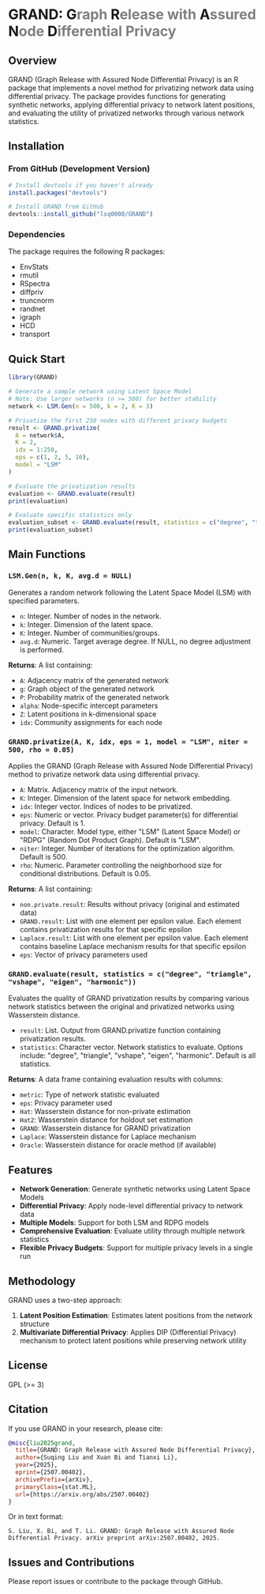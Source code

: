 # GRAND: G<span style="color:gray">raph</span> R<span style="color:gray">elease with</span> A<span style="color:gray">ssured</span> N<span style="color:gray">ode</span> D<span style="color:gray">ifferential Privacy</span>

## Overview

GRAND (Graph Release with Assured Node Differential Privacy) is an R package that implements a novel method for privatizing network data using differential privacy. The package provides functions for generating synthetic networks, applying differential privacy to network latent positions, and evaluating the utility of privatized networks through various network statistics.

## Installation

### From GitHub (Development Version)

```r
# Install devtools if you haven't already
install.packages("devtools")

# Install GRAND from GitHub
devtools::install_github("lsq0000/GRAND")
```

### Dependencies

The package requires the following R packages:
- EnvStats
- rmutil  
- RSpectra
- diffpriv
- truncnorm
- randnet
- igraph
- HCD
- transport

## Quick Start

```r
library(GRAND)

# Generate a sample network using Latent Space Model
# Note: Use larger networks (n >= 500) for better stability
network <- LSM.Gen(n = 500, k = 2, K = 3)

# Privatize the first 250 nodes with different privacy budgets
result <- GRAND.privatize(
  A = network$A, 
  K = 2, 
  idx = 1:250, 
  eps = c(1, 2, 5, 10), 
  model = "LSM"
)

# Evaluate the privatization results
evaluation <- GRAND.evaluate(result)
print(evaluation)

# Evaluate specific statistics only
evaluation_subset <- GRAND.evaluate(result, statistics = c("degree", "triangle"))
print(evaluation_subset)
```

## Main Functions

### `LSM.Gen(n, k, K, avg.d = NULL)`
Generates a random network following the Latent Space Model (LSM) with specified parameters.

- `n`: Integer. Number of nodes in the network.
- `k`: Integer. Dimension of the latent space.
- `K`: Integer. Number of communities/groups.
- `avg.d`: Numeric. Target average degree. If NULL, no degree adjustment is performed.

**Returns**: A list containing:
- `A`: Adjacency matrix of the generated network
- `g`: Graph object of the generated network
- `P`: Probability matrix of the generated network
- `alpha`: Node-specific intercept parameters
- `Z`: Latent positions in k-dimensional space
- `idx`: Community assignments for each node

### `GRAND.privatize(A, K, idx, eps = 1, model = "LSM", niter = 500, rho = 0.05)`
Applies the GRAND (Graph Release with Assured Node Differential Privacy) method to privatize network data using differential privacy.

- `A`: Matrix. Adjacency matrix of the input network.
- `K`: Integer. Dimension of the latent space for network embedding.
- `idx`: Integer vector. Indices of nodes to be privatized.
- `eps`: Numeric or vector. Privacy budget parameter(s) for differential privacy. Default is 1.
- `model`: Character. Model type, either "LSM" (Latent Space Model) or "RDPG" (Random Dot Product Graph). Default is "LSM".
- `niter`: Integer. Number of iterations for the optimization algorithm. Default is 500.
- `rho`: Numeric. Parameter controlling the neighborhood size for conditional distributions. Default is 0.05.

**Returns**: A list containing:
- `non.private.result`: Results without privacy (original and estimated data)
- `GRAND.result`: List with one element per epsilon value. Each element contains privatization results for that specific epsilon
- `Laplace.result`: List with one element per epsilon value. Each element contains baseline Laplace mechanism results for that specific epsilon
- `eps`: Vector of privacy parameters used

### `GRAND.evaluate(result, statistics = c("degree", "triangle", "vshape", "eigen", "harmonic"))`
Evaluates the quality of GRAND privatization results by comparing various network statistics between the original and privatized networks using Wasserstein distance.

- `result`: List. Output from GRAND.privatize function containing privatization results.
- `statistics`: Character vector. Network statistics to evaluate. Options include: "degree", "triangle", "vshape", "eigen", "harmonic". Default is all statistics.

**Returns**: A data frame containing evaluation results with columns:
- `metric`: Type of network statistic evaluated
- `eps`: Privacy parameter used
- `Hat`: Wasserstein distance for non-private estimation
- `Hat2`: Wasserstein distance for holdout set estimation
- `GRAND`: Wasserstein distance for GRAND privatization
- `Laplace`: Wasserstein distance for Laplace mechanism
- `Oracle`: Wasserstein distance for oracle method (if available)

## Features

- **Network Generation**: Generate synthetic networks using Latent Space Models
- **Differential Privacy**: Apply node-level differential privacy to network data
- **Multiple Models**: Support for both LSM and RDPG models
- **Comprehensive Evaluation**: Evaluate utility through multiple network statistics
- **Flexible Privacy Budgets**: Support for multiple privacy levels in a single run

## Methodology

GRAND uses a two-step approach:
1. **Latent Position Estimation**: Estimates latent positions from the network structure
2. **Multivariate Differential Privacy**: Applies DIP (Differential Privacy) mechanism to protect latent positions while preserving network utility

## License

GPL (>= 3)

## Citation

If you use GRAND in your research, please cite:

```bibtex
@misc{liu2025grand,
  title={GRAND: Graph Release with Assured Node Differential Privacy},
  author={Suqing Liu and Xuan Bi and Tianxi Li},
  year={2025},
  eprint={2507.00402},
  archivePrefix={arXiv},
  primaryClass={stat.ML},
  url={https://arxiv.org/abs/2507.00402}
}
```

Or in text format:
```
S. Liu, X. Bi, and T. Li. GRAND: Graph Release with Assured Node Differential Privacy. arXiv preprint arXiv:2507.00402, 2025.
```

## Issues and Contributions

Please report issues or contribute to the package through GitHub.